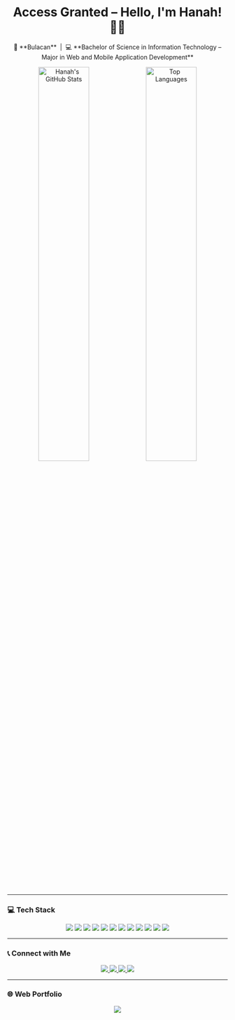 <h1 align="center">Access Granted – Hello, I'm Hanah! 👩‍💻</h1>

<p align="center">
  📍 **Bulacan** &nbsp;|&nbsp; 💻 **Bachelor of Science in Information Technology – Major in Web and Mobile Application Development**
</p>

<p align="center">
  <img src="https://hanahmaee-stats.vercel.app/api?username=hanahmaee&hide_title=false&hide_rank=false&show_icons=true&include_all_commits=true&count_private=true&disable_animations=false&hide=stars&theme=dracula&locale=en&hide_border=false" alt="Hanah's GitHub Stats" width="48%" />
  <img src="https://hanahmaee-stats.vercel.app/api/top-langs?username=hanahmaee&layout=compact&card_width=320&langs_count=5&theme=dracula&hide_border=false" alt="Top Languages" width="48%" />
</p>

---

### 💻 Tech Stack

<p align="center">
  <img src="https://img.shields.io/badge/JavaScript-F7DF1E?style=for-the-badge&logo=javascript&logoColor=black"/>
  <img src="https://img.shields.io/badge/TypeScript-3178C6?style=for-the-badge&logo=typescript&logoColor=white"/>
  <img src="https://img.shields.io/badge/React-20232A?style=for-the-badge&logo=react&logoColor=61DAFB"/>
  <img src="https://img.shields.io/badge/Next.js-000000?style=for-the-badge&logo=next.js&logoColor=white"/>
  <img src="https://img.shields.io/badge/Tailwind_CSS-38B2AC?style=for-the-badge&logo=tailwind-css&logoColor=white"/>
  <img src="https://img.shields.io/badge/Python-3776AB?style=for-the-badge&logo=python&logoColor=white"/>
  <img src="https://img.shields.io/badge/HTML5-E34F26?style=for-the-badge&logo=html5&logoColor=white"/>
  <img src="https://img.shields.io/badge/CSS3-1572B6?style=for-the-badge&logo=css3&logoColor=white"/>
  <img src="https://img.shields.io/badge/MySQL-4479A1?style=for-the-badge&logo=mysql&logoColor=white"/>
  <img src="https://img.shields.io/badge/PHP-777BB4?style=for-the-badge&logo=php&logoColor=white"/>
  <img src="https://img.shields.io/badge/C%23-239120?style=for-the-badge&logo=c-sharp&logoColor=white"/>
  <img src="https://img.shields.io/badge/Java-ED8B00?style=for-the-badge&logo=java&logoColor=white"/>
</p>

---

### 📞 Connect with Me

<p align="center">
  <a href="https://www.tiktok.com/@hanah.maee" target="_blank">
    <img src="https://img.shields.io/static/v1?message=TikTok&logo=tiktok&label=&color=000000&logoColor=white&style=for-the-badge" />
  </a>
  <a href="https://instagram.com/hanah.maee" target="_blank">
    <img src="https://img.shields.io/static/v1?message=Instagram&logo=instagram&label=&color=E4405F&logoColor=white&style=for-the-badge" />
  </a>
  <a href="https://mail.google.com/mail/?view=cm&fs=1&to=hanahmaeespineda@gmail.com" target="_blank">
    <img src="https://img.shields.io/static/v1?message=Gmail&logo=gmail&label=&color=D14836&logoColor=white&style=for-the-badge" />
  </a>
  <a href="https://www.linkedin.com/in/hanah-mae-espineda-053031339/" target="_blank">
    <img src="https://img.shields.io/static/v1?message=LinkedIn&logo=linkedin&label=&color=0077B5&logoColor=white&style=for-the-badge" />
  </a>
</p>

---

### 🌐 Web Portfolio

<p align="center">
  <a href="https://hanahmaeespineda.vercel.app/" target="_blank">
    <img src="https://img.shields.io/static/v1?message=My+Portfolio&logo=vercel&label=&color=000000&logoColor=white&style=for-the-badge" />
  </a>
</p>
